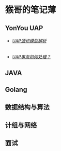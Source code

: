 #                                               猴哥的笔记薄

## **YonYou UAP**

- ###### [UAP通讯模型解析](https://stevenhoukai.github.io/2019/07/19/20190719-2/)

- ###### [UAP事务如何处理？](https://stevenhoukai.github.io/2019/07/19/20190719-2/)

## **JAVA**

## **Golang**

## **数据结构与算法**

## **计组与网络**

## **面试**

